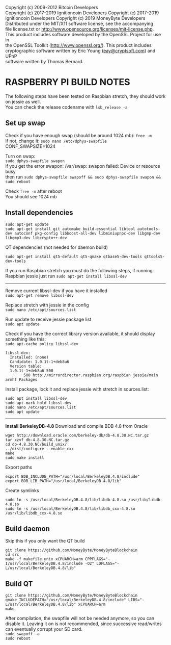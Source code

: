 Copyright (c) 2009-2012 Bitcoin Developers  
Copyright (c) 2017-2019 Ignitioncoin Developers
Copyright (c) 2017-2019 Ignitioncoin Developers
Copyright (c) 2019 MoneyByte Developers  
Distributed under the MIT/X11 software license, see the accompanying  
file license.txt or http://www.opensource.org/licenses/mit-license.php.  
This product includes software developed by the OpenSSL Project for use in  
the OpenSSL Toolkit (http://www.openssl.org/).  This product includes  
cryptographic software written by Eric Young (eay@cryptsoft.com) and UPnP  
software written by Thomas Bernard.  


RASPBERRY PI BUILD NOTES
================
The following steps have been tested on Raspbian stretch, they should work on jessie as well.  
You can check the release codename with `lsb_release -a`

## Set up swap
Check if you have enough swap (should be around 1024 mb): `free -m`  
If not, change it: `sudo nano /etc/dphys-swapfile`  
CONF_SWAPSIZE=1024  

Turn on swap:  
`sudo dphys-swapfile swapon`  
if you get the error swapon: /var/swap: swapon failed: Device or resource busy  
then run `sudo dphys-swapfile swapoff && sudo dphys-swapfile swapon && sudo reboot`  

Check `free -m` after reboot  
You should see 1024 mb  

## Install dependencies
```
sudo apt-get update
sudo apt-get install git automake build-essential libtool autotools-dev autoconf pkg-config libboost-all-dev libminiupnpc-dev libgmp-dev libgmp3-dev libcrypto++-dev
```
QT dependencies (not needed for daemon build)
```
sudo apt-get install qt5-default qt5-qmake qtbase5-dev-tools qttools5-dev-tools
```
If you run Raspbian stretch you must do the following steps, if running Raspbian jessie just run `sudo apt-get install libssl-dev`
______
Remove current libssl-dev if you have it installed  
`sudo apt-get remove libssl-dev`

Replace stretch with jessie in the config  
`sudo nano /etc/apt/sources.list`

Run update to receive jessie package list  
`sudo apt update`

Check if you have the correct library version available, it should display something like this:  
`sudo apt-cache policy libssl-dev`
```
libssl-dev:
  Installed: (none)
  Candidate: 1.0.1t-1+deb8u6
  Version table:
  1.0.1t-1+deb8u6 500
        500 http://mirrordirector.raspbian.org/raspbian jessie/main armhf Packages
```
Install package, lock it and replace jessie with stretch in sources.list:
```
sudo apt install libssl-dev
sudo apt-mark hold libssl-dev
sudo nano /etc/apt/sources.list
sudo apt update
```
______

**Install BerkeleyDB-4.8**
Download and compile BDB 4.8 from Oracle
```
wget http://download.oracle.com/berkeley-db/db-4.8.30.NC.tar.gz
tar xzvf db-4.8.30.NC.tar.gz
cd db-4.8.30.NC/build_unix/
../dist/configure --enable-cxx
make
sudo make install
```
Export paths
```
export BDB_INCLUDE_PATH="/usr/local/BerkeleyDB.4.8/include"
export BDB_LIB_PATH="/usr/local/BerkeleyDB.4.8/lib"
```
Create symlinks
```
sudo ln -s /usr/local/BerkeleyDB.4.8/lib/libdb-4.8.so /usr/lib/libdb-4.8.so
sudo ln -s /usr/local/BerkeleyDB.4.8/lib/libdb_cxx-4.8.so /usr/lib/libdb_cxx-4.8.so
```
## Build daemon
Skip this if you only want the QT build
```
git clone https://github.com/MoneyByte/MoneyByteBlockchain
cd src
make -f makefile.unix xCPUARCH=arm CPPFLAGS="-I/usr/local/BerkeleyDB.4.8/include -O2" LDFLAGS="-L/usr/local/BerkeleyDB.4.8/lib"
```
## Build QT
```
git clone https://github.com/MoneyByte/MoneyByteBlockchain
qmake INCLUDEPATH="/usr/local/BerkeleyDB.4.8/include" LIBS="-L/usr/local/BerkeleyDB.4.8/lib" xCPUARCH=arm
make
```
After compilation, the swapfile will not be needed anymore, so you can disable it. Leaving it on is not recommended, since successive read/writes can eventually corrupt your SD card.  
`sudo swapoff -a`  
`sudo reboot`
